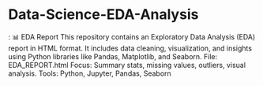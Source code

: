 # Data-Science-EDA-Analysis
:  📊 EDA Report This repository contains an Exploratory Data Analysis (EDA) report in HTML format. It includes data cleaning, visualization, and insights using Python libraries like Pandas, Matplotlib, and Seaborn.  File: EDA_REPORT.html Focus: Summary stats, missing values, outliers, visual analysis. Tools: Python, Jupyter, Pandas, Seaborn
